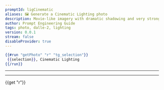 ```yaml
---
promptId: ligCinematic
aliases: 🖼️ Generate a Cinematic Lighting photo
description: Movie-like imagery with dramatic shadowing and very strong vibrancy, it also seems to add sun rays whenever it can.
author: Prompt Engineering Guide
tags: photo, dalle-2, lighting
version: 0.0.1
stream: false
disableProvider: true
---
```

```handlebars
{{#run "getPhoto" "r" "tg_selection"}}
 {{selection}}, Cinematic Lighting
{{/run}}
```
***
***
{{get "r"}}